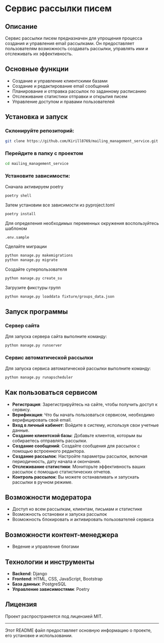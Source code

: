 # Сервис рассылки писем

## Описание

Сервис рассылки писем предназначен для упрощения процесса создания и управления email рассылками. Он предоставляет пользователям возможность создавать рассылки, управлять ими и отслеживать их эффективность.

## Основные функции

- Создание и управление клиентскими базами
- Создание и редактирование email сообщений
- Планирование и отправка рассылок по заданному расписанию
- Отслеживание статистики отправки и открытия писем
- Управление доступом и правами пользователей

## Установка и запуск

### Склонируйте репозиторий:

```bash
git clone https://github.com/Kirill8769/mailing_management_service.git
```

### Перейдите в папку с проектом

```bash
cd mailing_management_service
```

### Установите зависимости:

Сначала активируем poetry
```bash
poetry shell
```

Затем установим все зависимости из pyproject.toml
```bash
poetry install
```

Для определения необходимых переменных окружения воспользуйтесь шаблоном
```bash
.env.sample
```

Сделайте миграции
```bash
python manage.py makemigrations
python manage.py migrate
```

Создайте суперпользователя
```bash
python manage.py create_su
```

Загрузите фикстуры групп
```bash
python manage.py loaddata fixture/groups_data.json
```

## Запуск программы

### Сервер сайта
Для запуска сервера сайта выполните команду:
```bash
python manage.py runserver
```

### Сервис автоматической рассылки
Для запуска сервиса автоматической рассылки выполните команду:
```bash
python manage.py runapscheduler
```

## Как пользоваться сервисом

- **Регистрация**: Зарегистрируйтесь на сайте, чтобы получить доступ к сервису.
- **Верификация**: Что бы начать пользоваться сервисом, необходимо верифицировать свой email.
- **Вход в личный кабинет**: Войдите в систему, используя свои учетные данные.
- **Создание клиентской базы**: Добавьте клиентов, которым вы собираетесь отправлять рассылки.
- **Создание сообщений**: Создайте сообщения для рассылок с помощью встроенного редактора.
- **Создание рассылок**: Настройте параметры рассылок, включая периодичность, дату начала и окончания.
- **Отслеживание статистики**: Мониторьте эффективность ваших рассылок с помощью статистических отчетов.
- **Контроль рассылок**: Вы можете останавливать и запускать рассылки в ручном режиме.

## Возможности модератора

- Доступ ко всем рассылкам, клиентам, письмам и статистике
- Возможность остановки и запуска рассылок
- Возможность блокировать и активировать пользователей сервиса

## Возможности контент-менеджера

- Ведение и управление блогами

## Технологии и инструменты

- **Backend**: Django
- **Frontend**: HTML, CSS, JavaScript, Bootstrap
- **База данных**: PostgreSQL
- **Управление зависимостями**: Poetry

## Лицензия

Проект распространяется под лицензией MIT.

---

Этот README файл предоставляет основную информацию о проекте, его установке и использовании.
